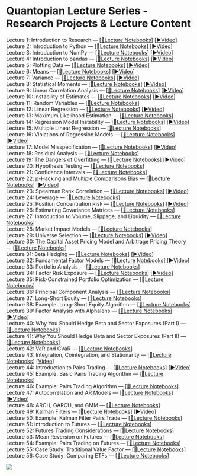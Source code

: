 **Quantopian Lecture Series - Research Projects & Lecture Content**
===================

Lecture 1: Introduction to Research — [[📝Lecture Notebooks](https://github.com/kevin-bruton/Quantopian-Lectures/tree/master/notebooks/lectures/Introduction_to_Research)] [[▶️Video](https://www.youtube.com/watch?v=W-TlWzwM208)]\
Lecture 2: Introduction to Python — [[📝Lecture Notebooks](https://github.com/kevin-bruton/Quantopian-Lectures/tree/master/notebooks/lectures/Introduction_to_Python)] [[▶️Video](https://www.youtube.com/watch?v=bQUWLkKzpxE)]\
Lecture 3: Introduction to NumPy — [[📝Lecture Notebooks](https://github.com/kevin-bruton/Quantopian-Lectures/tree/master/notebooks/lectures/Introduction_to_NumPy)] [[▶️Video](https://www.youtube.com/watch?v=48RqKyD6fas)]\
Lecture 4: Introduction to pandas — [[📝Lecture Notebooks](https://github.com/kevin-bruton/Quantopian-Lectures/tree/master/notebooks/lectures/Introduction_to_Pandas)] [[▶️Video](https://www.youtube.com/watch?v=pAkEuv1lj08)]\
Lecture 5: Plotting Data — [[📝Lecture Notebooks](https://github.com/kevin-bruton/Quantopian-Lectures/tree/master/notebooks/lectures/Plotting_Data)] [[▶️Video](https://www.youtube.com/watch?v=nKq_wz3Qk8w)]\
Lecture 6: Means — [[📝Lecture Notebooks](https://github.com/kevin-bruton/Quantopian-Lectures/tree/master/notebooks/lectures/Means)] [[▶️Video](https://www.youtube.com/watch?v=XYbsBsRtCjw)]\
Lecture 7: Variance — [[📝Lecture Notebooks](https://github.com/kevin-bruton/Quantopian-Lectures/tree/master/notebooks/lectures/Variance)] [[▶️Video](https://www.youtube.com/watch?v=0AWY0odmjSs)]\
Lecture 8: Statistical Moments — [[📝Lecture Notebooks](https://github.com/kevin-bruton/Quantopian-Lectures/tree/master/notebooks/lectures/Statistical_Moments)] [[▶️Video](https://www.youtube.com/watch?v=mkVA_xUWDI0)]\
Lecture 9: Linear Correlation Analysis — [[📝Lecture Notebooks](https://github.com/kevin-bruton/Quantopian-Lectures/tree/master/notebooks/lectures/Linear_Correlation_Analysis)] [[▶️Video](https://www.youtube.com/watch?v=GM76JkrVmRk?t=2m6s)]\
Lecture 10: Instability of Estimates — [[📝Lecture Notebooks](https://github.com/kevin-bruton/Quantopian-Lectures/tree/master/notebooks/lectures/Instability_of_Estimates)] [[▶️Video](https://www.youtube.com/watch?v=2pbu3_6lF40)]\
Lecture 11: Random Variables — [[📝Lecture Notebooks](https://github.com/kevin-bruton/Quantopian-Lectures/tree/master/notebooks/lectures/Random_Variables)]\
Lecture 12: Linear Regression — [[📝Lecture Notebooks](https://github.com/kevin-bruton/Quantopian-Lectures/tree/master/notebooks/lectures/Linear_Regression)] [[▶️Video](https://www.youtube.com/watch?v=Af0l3TQJ3h8?t=3m36s)]\
Lecture 13: Maximum Likelihood Estimation — [[📝Lecture Notebooks](https://github.com/kevin-bruton/Quantopian-Lectures/tree/master/notebooks/lectures/Maximum_Likelihood_Estimation)]\
Lecture 14: Regression Model Instability — [[📝Lecture Notebooks](https://github.com/kevin-bruton/Quantopian-Lectures/tree/master/notebooks/lectures/Regression_Model_Instability)] [[▶️Video](https://www.youtube.com/watch?v=HMQ34PfhzGE)]\
Lecture 15: Multiple Linear Regression — [[📝Lecture Notebooks](https://github.com/kevin-bruton/Quantopian-Lectures/tree/master/notebooks/lectures/Multiple_Linear_Regression)]\
Lecture 16: Violations of Regression Models — [[📝Lecture Notebooks](https://github.com/kevin-bruton/Quantopian-Lectures/tree/master/notebooks/lectures/Violations_of_Regression_Models)] [[▶️Video](https://www.youtube.com/watch?v=xM94MRs8U3M)]\
Lecture 17: Model Misspecification — [[📝Lecture Notebooks](https://github.com/quantopian/research_public/tree/master/notebooks/lectures/Model_Misspecification)] [[▶️Video](https://www.youtube.com/watch?v=t4peS8Ak-sY)]\
Lecture 18: Residual Analysis — [[📝Lecture Notebooks](https://github.com/kevin-bruton/Quantopian-Lectures/tree/master/notebooks/lectures/Residuals_Analysis)]\
Lecture 19: The Dangers of Overfitting — [[📝Lecture Notebooks](https://github.com/kevin-bruton/Quantopian-Lectures/tree/master/notebooks/lectures/The_Dangers_of_Overfitting)] [[▶️Video](https://www.youtube.com/watch?v=KNCgvjyKrcw)]\
Lecture 20: Hypothesis Testing — [[📝Lecture Notebooks](https://github.com/kevin-bruton/Quantopian-Lectures/tree/master/notebooks/lectures/Hypothesis_Testing)]\
Lecture 21: Confidence Intervals — [[📝Lecture Notebooks](https://github.com/kevin-bruton/Quantopian-Lectures/tree/master/notebooks/lectures/Confidence_Intervals)]\
Lecture 22: p-Hacking and Multiple Comparisons Bias — [[📝Lecture Notebooks](https://github.com/kevin-bruton/Quantopian-Lectures/tree/master/notebooks/lectures/p-Hacking_and_Multiple_Comparisons_Bias)] [[▶️Video](https://www.youtube.com/watch?v=YiDfbYtgUPc)]\
Lecture 23: Spearman Rank Correlation — [[📝Lecture Notebooks](https://github.com/kevin-bruton/Quantopian-Lectures/tree/master/notebooks/lectures/Spearman_Rank_Correlation)] [[▶️Video](https://www.youtube.com/watch?v=GM76JkrVmRk?t=25m51s)]\
Lecture 24: Leverage — [[📝Lecture Notebooks](https://github.com/kevin-bruton/Quantopian-Lectures/tree/master/notebooks/lectures/Leverage)]\
Lecture 25: Position Concentration Risk — [[📝Lecture Notebooks](https://github.com/kevin-bruton/Quantopian-Lectures/tree/master/notebooks/lectures/Position_Concentration_Risk)] [[▶️Video](https://www.youtube.com/watch?v=I1z7B2_FarQ)]\
Lecture 26: Estimating Covariance Matrices — [[📝Lecture Notebooks](https://github.com/kevin-bruton/Quantopian-Lectures/tree/master/notebooks/lectures/Estimating_Covariance_Matrices)]\
Lecture 27: Introduction to Volume, Slippage, and Liquidity — [[📝Lecture Notebooks](https://github.com/kevin-bruton/Quantopian-Lectures/tree/master/notebooks/lectures/Introduction_to_Volume_Slippage_and_Liquidity)]\
Lecture 28: Market Impact Models — [[📝Lecture Notebooks](https://github.com/kevin-bruton/Quantopian-Lectures/tree/master/notebooks/lectures/Market_Impact_Model)]\
Lecture 29: Universe Selection — [[📝Lecture Notebooks](https://github.com/kevin-bruton/Quantopian-Lectures/tree/master/notebooks/lectures/Universe_Selection)] [[▶️Video](https://www.youtube.com/watch?v=oa5RhuHVbH0)]\
Lecture 30: The Capital Asset Pricing Model and Arbitrage Pricing Theory — [[📝Lecture Notebooks](https://github.com/kevin-bruton/Quantopian-Lectures/tree/master/notebooks/lectures/CAPM_and_Arbitrage_Pricing_Theory)]\
Lecture 31: Beta Hedging — [[📝Lecture Notebooks](https://github.com/kevin-bruton/Quantopian-Lectures/tree/master/notebooks/lectures/Beta_Hedging)] [[▶️Video](https://www.youtube.com/watch?v=Af0l3TQJ3h8?t=22m14s)]\
Lecture 32: Fundamental Factor Models — [[📝Lecture Notebooks](https://github.com/kevin-bruton/Quantopian-Lectures/tree/master/notebooks/lectures/Fundamental_Factor_Models)] [[▶️Video](https://www.youtube.com/watch?v=P16zDtf0CE0)]\
Lecture 33: Portfolio Analysis — [[📝Lecture Notebooks](https://github.com/kevin-bruton/Quantopian-Lectures/tree/master/notebooks/lectures/Portfolio_Analysis)]\
Lecture 34: Factor Risk Exposure — [[📝Lecture Notebooks](https://github.com/kevin-bruton/Quantopian-Lectures/tree/master/notebooks/lectures/Factor_Risk_Exposure)] [[▶️Video](https://www.youtube.com/watch?v=Ep8Y5JfQoRg)]\
Lecture 35: Risk-Constrained Portfolio Optimization — [[📝Lecture Notebooks](https://github.com/kevin-bruton/Quantopian-Lectures/blob/master/notebooks/lectures/Factor_Based_Risk_Management/notebook.ipynb)]\
Lecture 36: Principal Component Analysis — [[📝Lecture Notebooks](https://github.com/kevin-bruton/Quantopian-Lectures/tree/master/notebooks/lectures/PCA)]\
Lecture 37: Long-Short Equity — [[📝Lecture Notebooks](https://github.com/kevin-bruton/Quantopian-Lectures/tree/master/notebooks/lectures/Long-Short_Equity)]\
Lecture 38: Example: Long-Short Equity Algorithm — [[📝Lecture Notebooks](https://github.com/kevin-bruton/Quantopian-Lectures/tree/master/notebooks/lectures/Long-Short_Equity)]\
Lecture 39: Factor Analysis with Alphalens — [[📝Lecture Notebooks](https://github.com/kevin-bruton/Quantopian-Lectures/tree/master/notebooks/lectures/Factor_Analysis)] [[▶️Video](https://www.youtube.com/watch?v=v5IYcBxMDYE)]\
Lecture 40: Why You Should Hedge Beta and Sector Exposures (Part I) — [[📝Lecture Notebooks](https://github.com/kevin-bruton/Quantopian-Lectures/tree/master/notebooks/lectures/Why_Hedge_I)]\
Lecture 41: Why You Should Hedge Beta and Sector Exposures (Part II) — [[📝Lecture Notebooks](https://github.com/kevin-bruton/Quantopian-Lectures/tree/master/notebooks/lectures/Why_Hedge_II)]\
Lecture 42: VaR and CVaR — [[📝Lecture Notebooks](https://github.com/kevin-bruton/Quantopian-Lectures/tree/master/notebooks/lectures/VaR_and_CVaR)]\
Lecture 43: Integration, Cointegration, and Stationarity — [[📝Lecture Notebooks](https://github.com/kevin-bruton/Quantopian-Lectures/tree/master/notebooks/lectures/Integration_Cointegration_and_Stationarity)] [[Video](https://www.youtube.com/watch?v=Pn_RiDbK82M)]\
Lecture 44: Introduction to Pairs Trading — [[📝Lecture Notebooks](https://github.com/kevin-bruton/Quantopian-Lectures/tree/master/notebooks/lectures/Introduction_to_Pairs_Trading)] [[▶️Video](https://www.youtube.com/watch?v=JTucMRYMOyY)]\
Lecture 45: Example: Basic Pairs Trading Algorithm — [[📝Lecture Notebooks](https://github.com/kevin-bruton/Quantopian-Lectures/tree/master/notebooks/lectures/Introduction_to_Pairs_Trading)]\
Lecture 46: Example: Pairs Trading Algorithm — [[📝Lecture Notebooks](https://github.com/kevin-bruton/Quantopian-Lectures/tree/master/notebooks/lectures/Introduction_to_Pairs_Trading)]\
Lecture 47: Autocorrelation and AR Models — [[📝Lecture Notebooks](https://github.com/kevin-bruton/Quantopian-Lectures/tree/master/notebooks/lectures/Autocorrelation_and_AR_Models)] [[▶️Video](https://www.youtube.com/watch?v=fnrSZvla51Y)]\
Lecture 48: ARCH, GARCH, and GMM — [[📝Lecture Notebooks](https://github.com/kevin-bruton/Quantopian-Lectures/tree/master/notebooks/lectures/ARCH_GARCH_and_GMM)]\
Lecture 49: Kalman Filters — [[📝Lecture Notebooks](https://github.com/kevin-bruton/Quantopian-Lectures/tree/master/notebooks/lectures/Kalman_Filters)] [[▶️Video](https://www.youtube.com/watch?v=RxIdLu18SsE)]\
Lecture 50: Example: Kalman Filter Pairs Trade — [[📝Lecture Notebooks](https://github.com/kevin-bruton/Quantopian-Lectures/tree/master/notebooks/lectures/Kalman_Filters)]\
Lecture 51: Introduction to Futures — [[📝Lecture Notebooks](https://github.com/kevin-bruton/Quantopian-Lectures/tree/master/notebooks/lectures/Introduction_to_Futures)]\
Lecture 52: Futures Trading Considerations — [[📝Lecture Notebooks](https://github.com/kevin-bruton/Quantopian-Lectures/tree/master/notebooks/lectures/Futures_Trading_Considerations)]\
Lecture 53: Mean Reversion on Futures — [[📝Lecture Notebooks](https://github.com/kevin-bruton/Quantopian-Lectures/tree/master/notebooks/lectures/Mean_Reversion_on_Futures)]\
Lecture 54: Example: Pairs Trading on Futures — [[📝Lecture Notebooks](https://github.com/kevin-bruton/Quantopian-Lectures/tree/master/notebooks/lectures/Introduction_to_Pairs_Trading)]\
Lecture 55: Case Study: Traditional Value Factor — [[📝Lecture Notebooks](https://github.com/kevin-bruton/Quantopian-Lectures/tree/master/notebooks/lectures/Case_Study_Traditional_Value_Factor)]\
Lecture 56: Case Study: Comparing ETFs — [[📝Lecture Notebooks](https://github.com/kevin-bruton/Quantopian-Lectures/tree/master/notebooks/lectures/Case_Study_Comparing_ETFs)]


<a href="https://www.quantopian.com/lectures"><img src="http://i.imgur.com/KzPuAuJ.png"></a>

